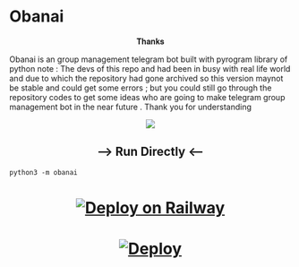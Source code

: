 # Obanai

<p align="center"> 𝐓𝐡𝐚𝐧𝐤𝐬 </p>
Obanai is an  group management telegram bot built with pyrogram library of python
note : The devs of this repo and had been in busy with real life world and due to which the repository had gone archived so this version maynot be stable and could get some errors ; but you could still go through the repository codes to get some ideas who are going to make telegram group management bot in the near future . Thank you for understanding
<p align="center">

  <img src="https://graph.org/file/6a3fb4a80b66d82cf4a2f.jpg">

</p>


<h2 align="center">
   --> Run Directly <-- 
</h2>

```console
python3 -m obanai
```
<h1>
    <p align="center">
        <a href="https://railway.app/new/template?template=https%3A%2F%2Fgithub.com%2Frozari0%2FNezukoBot&plugins=mongodb&envs=BOT_TOKEN%2CAPI_ID%2CAPI_HASH%2CSUDO_USERS_ID%2CLOG_GROUP_ID%2CGBAN_LOG_GROUP_ID%2CWELCOME_DELAY_KICK_SEC%2CARQ_API_URL%2CMESSAGE_DUMP_CHAT%2CARQ_API_KEY%2CRSS_DELAY&optionalEnvs=SESSION_STRING%2CUSERBOT_PREFIX&BOT_TOKENDesc=Obtain+a+Telegram+bot+token+by+contacting+%40BotFather&API_IDDesc=API_ID+of+your+Telegram+Account+my.telegram.org%2Fapps&API_HASHDesc=API_HASH+of+your+Telegram+Account+my.telegram.org%2Fapps&SUDO_USERS_IDDesc=Sudo+users+have+full+access+to+everythin%2C+don%27t+trust+anyone...+ex%3A-+123456+654311+123456&LOG_GROUP_IDDesc=For+logs+channel+to+note+down+important+bot+level+events%2C+recommend+to+make+this+public.+ex%3A+%27-123456%27&GBAN_LOG_GROUP_IDDesc=gban+logs.+ex%3A+%27-123456%27&WELCOME_DELAY_KICK_SECDesc=Welcome+Delay+Kick+Sec&ARQ_API_URLDesc=For+Music+Downloading+And+Many+More+Things...+Don%27t+change+this+value&MESSAGE_DUMP_CHATDesc=Chat_id+of+the+group+where+useless+things+will+go&ARQ_API_KEYDesc=Get+this+from+%40ARQRobot.&RSS_DELAYDesc=Delay+in+which+RSS+will+send+updates+in+chat&PM_PERMITDesc=Pm+permit%2C+fill+1+to+enable+or+0+to+disable+it.&WELCOME_DELAY_KICK_SECDefault=300&ARQ_API_URLDefault=https%3A%2F%2Fthearq.tech&LOG_MENTIONSDefault=1&RSS_DELAYDefault=300">
            <img src="https://railway.app/button.svg" alt="Deploy on Railway">
        </a>
    </p>
</h1>

  <h1>
    <p align="center">
        <a href="https://heroku.com/deploy?template=https://github.com/kokushibo17/Obanai">
            <img src="https://www.herokucdn.com/deploy/button.svg" alt="Deploy">
        </a>
    </p>
</h1>
